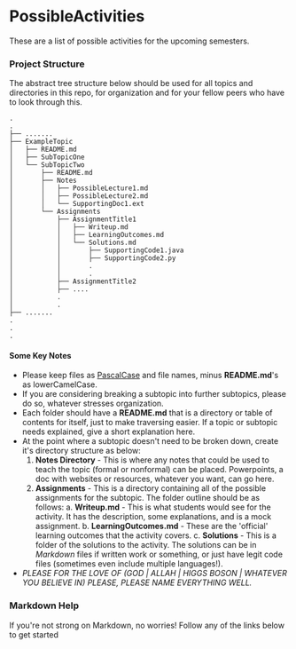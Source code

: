 # PossibleActivities
These are a list of possible activities for the upcoming semesters.

### Project Structure

The abstract tree structure below should be used for all topics and directories
in this repo, for organization and for your fellow peers who have to look through
this.

```
.
.
├── .......
├── ExampleTopic
│   ├── README.md
│   ├── SubTopicOne
│   └── SubTopicTwo
│       ├── README.md
│       ├── Notes
│       │   ├── PossibleLecture1.md
│       │   ├── PossibleLecture2.md
│       │   └── SupportingDoc1.ext
│       └── Assignments
│           ├── AssignmentTitle1
│           │   ├── Writeup.md
│           │   ├── LearningOutcomes.md
│           │   └── Solutions.md
│           │       ├── SupportingCode1.java
│           │       ├── SupportingCode2.py
│           │       .
│           │       .
│           ├── AssignmentTitle2
│           ├── ....
│           .
│           .
├── .......
.
.
.
```

#### Some Key Notes

* Please keep files as [PascalCase][pascalcase] and file names, minus **README.md**'s as lowerCamelCase.
* If you are considering breaking a subtopic into further subtopics, please do so, whatever stresses organization.
* Each folder should have a **README.md** that is a directory or table of contents for itself,
just to make traversing easier. If a topic or subtopic needs explained, give a short explanation here.
* At the point where a subtopic doesn't need to be broken down, create it's directory structure as below:
    1. **Notes Directory** - This is where any notes that could be used to teach the topic (formal or nonformal) can be placed. Powerpoints, a doc with websites or resources, whatever you want, can go here.
    2. **Assignments** - This is a directory containing all of the possible assignments for the subtopic. The folder outline should be as follows:
        a. **Writeup.md** - This is what students would see for the activity. It has the description, some explanations, and is a mock assignment.
        b. **LearningOutcomes.md** - These are the 'official' learning outcomes that the activity covers.
        c. **Solutions** - This is a folder of the solutions to the activity. The solutions can be in *Markdown* files if written work or something, or just have legit code files (sometimes even include multiple languages!).
* *PLEASE FOR THE LOVE OF (GOD | ALLAH | HIGGS BOSON | WHATEVER YOU BELIEVE IN) PLEASE, PLEASE NAME EVERYTHING WELL.*


### Markdown Help
If you're not strong on Markdown, no worries! Follow any of the links below to
get started

[pascalcase]: https://en.wikipedia.org/wiki/PascalCase
